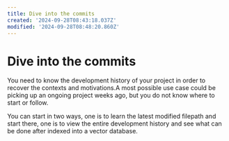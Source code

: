 ```yaml
---
title: Dive into the commits
created: '2024-09-28T08:43:18.037Z'
modified: '2024-09-28T08:48:20.860Z'
---
```


# Dive into the commits

You need to know the development history of your project in order to recover the contexts and motivations.A most possible use case could be picking up an ongoing project weeks ago, but you do not know where to start or follow.

You can start in two ways, one is to learn the latest modified filepath and start there, one is to view the entire development history and see what can be done after indexed into a vector database.


